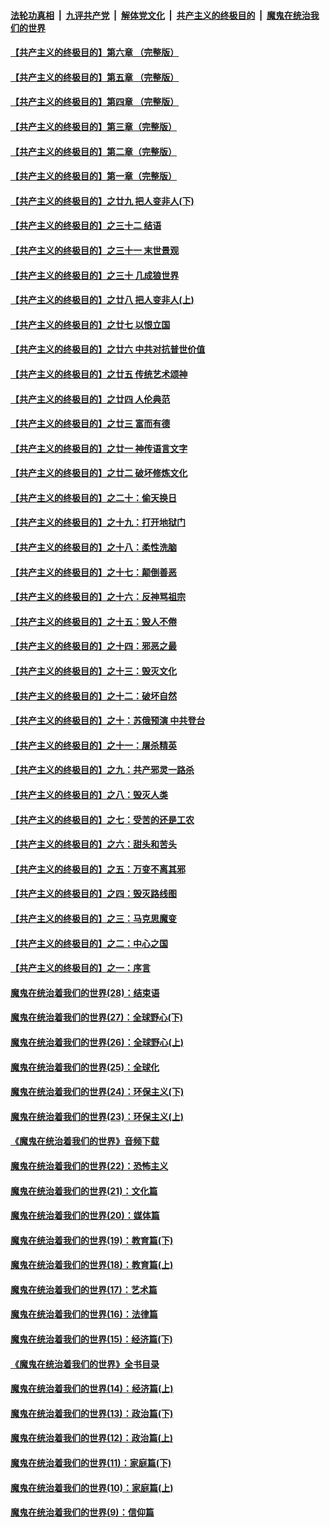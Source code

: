 

####  [法轮功真相](../../../../basic/blob/master/README.md?t=04061431) &nbsp;|&nbsp; [九评共产党](../../../../9ping.md/blob/master/README.md?t=04061431) &nbsp;|&nbsp; [解体党文化](../../../../jtdwh.md/blob/master/README.md?t=04061431)  &nbsp;|&nbsp; [共产主义的终极目的](../../../../gczydzjmd.md/blob/master/README.md?t=04061431) &nbsp;|&nbsp; [魔鬼在统治我们的世界](../../../../mgztzwmdsj.md/blob/master/README.md?t=04061431) 

#### [【共产主义的终极目的】第六章 （完整版）](../pages/nsc422/n11428913.md?t=04061431) 

#### [【共产主义的终极目的】第五章 （完整版）](../pages/nsc422/n11428912.md?t=04061431) 

#### [【共产主义的终极目的】第四章 （完整版）](../pages/nsc422/n11428907.md?t=04061431) 

#### [【共产主义的终极目的】第三章（完整版）](../pages/nsc422/n11428848.md?t=04061431) 

#### [【共产主义的终极目的】第二章（完整版）](../pages/nsc422/n11428831.md?t=04061431) 

#### [【共产主义的终极目的】第一章（完整版）](../pages/nsc422/n11417651.md?t=04061431) 

#### [【共产主义的终极目的】之廿九 把人变非人(下)](../pages/nsc422/n11344140.md?t=04061431) 

#### [【共产主义的终极目的】之三十二 结语](../pages/nsc422/n11360535.md?t=04061431) 

#### [【共产主义的终极目的】之三十一 末世景观](../pages/nsc422/n11351129.md?t=04061431) 

#### [【共产主义的终极目的】之三十 几成狼世界](../pages/nsc422/n11348280.md?t=04061431) 

#### [【共产主义的终极目的】之廿八 把人变非人(上)](../pages/nsc422/n11340492.md?t=04061431) 

#### [【共产主义的终极目的】之廿七 以恨立国](../pages/nsc422/n11336944.md?t=04061431) 

#### [【共产主义的终极目的】之廿六 中共对抗普世价值](../pages/nsc422/n11324785.md?t=04061431) 

#### [【共产主义的终极目的】之廿五 传统艺术颂神](../pages/nsc422/n11296396.md?t=04061431) 

#### [【共产主义的终极目的】之廿四 人伦典范](../pages/nsc422/n11296397.md?t=04061431) 

#### [【共产主义的终极目的】之廿三 富而有德](../pages/nsc422/n11283598.md?t=04061431) 

#### [【共产主义的终极目的】之廿一 神传语言文字](../pages/nsc422/n11263265.md?t=04061431) 

#### [【共产主义的终极目的】之廿二 破坏修炼文化](../pages/nsc422/n11245728.md?t=04061431) 

#### [【共产主义的终极目的】之二十：偷天换日](../pages/nsc422/n11238846.md?t=04061431) 

#### [【共产主义的终极目的】之十九：打开地狱门](../pages/nsc422/n11206376.md?t=04061431) 

#### [【共产主义的终极目的】之十八：柔性洗脑](../pages/nsc422/n11199994.md?t=04061431) 

#### [【共产主义的终极目的】之十七：颠倒善恶](../pages/nsc422/n11179782.md?t=04061431) 

#### [【共产主义的终极目的】之十六：反神骂祖宗](../pages/nsc422/n11166798.md?t=04061431) 

#### [【共产主义的终极目的】之十五：毁人不倦](../pages/nsc422/n11166792.md?t=04061431) 

#### [【共产主义的终极目的】之十四：邪恶之最](../pages/nsc422/n11150249.md?t=04061431) 

#### [【共产主义的终极目的】之十三：毁灭文化](../pages/nsc422/n11135227.md?t=04061431) 

#### [【共产主义的终极目的】之十二：破坏自然](../pages/nsc422/n11135214.md?t=04061431) 

#### [【共产主义的终极目的】之十：苏俄预演 中共登台](../pages/nsc422/n11118424.md?t=04061431) 

#### [【共产主义的终极目的】之十一：屠杀精英](../pages/nsc422/n11118442.md?t=04061431) 

#### [【共产主义的终极目的】之九：共产邪灵一路杀](../pages/nsc422/n11114139.md?t=04061431) 

#### [【共产主义的终极目的】之八：毁灭人类](../pages/nsc422/n11108503.md?t=04061431) 

#### [【共产主义的终极目的】之七：受苦的还是工农](../pages/nsc422/n11101809.md?t=04061431) 

#### [【共产主义的终极目的】之六：甜头和苦头](../pages/nsc422/n11096971.md?t=04061431) 

#### [【共产主义的终极目的】之五：万变不离其邪](../pages/nsc422/n11091285.md?t=04061431) 

#### [【共产主义的终极目的】之四：毁灭路线图](../pages/nsc422/n11086284.md?t=04061431) 

#### [【共产主义的终极目的】之三：马克思魔变](../pages/nsc422/n11061941.md?t=04061431) 

#### [【共产主义的终极目的】之二：中心之国](../pages/nsc422/n11047728.md?t=04061431) 

#### [【共产主义的终极目的】之一：序言](../pages/nsc422/n11086077.md?t=04061431) 

#### [魔鬼在统治着我们的世界(28)：结束语](../pages/nsc422/n10936246.md?t=04061431) 

#### [魔鬼在统治着我们的世界(27)：全球野心(下)](../pages/nsc422/n10928319.md?t=04061431) 

#### [魔鬼在统治着我们的世界(26)：全球野心(上)](../pages/nsc422/n10900318.md?t=04061431) 

#### [魔鬼在统治着我们的世界(25)：全球化](../pages/nsc422/n10788205.md?t=04061431) 

#### [魔鬼在统治着我们的世界(24)：环保主义(下)](../pages/nsc422/n10695307.md?t=04061431) 

#### [魔鬼在统治着我们的世界(23)：环保主义(上)](../pages/nsc422/n10688613.md?t=04061431) 

#### [《魔鬼在统治着我们的世界》音频下载](../pages/nsc422/n10635553.md?t=04061431) 

#### [魔鬼在统治着我们的世界(22)：恐怖主义](../pages/nsc422/n10614727.md?t=04061431) 

#### [魔鬼在统治着我们的世界(21)：文化篇](../pages/nsc422/n10597706.md?t=04061431) 

#### [魔鬼在统治着我们的世界(20)：媒体篇](../pages/nsc422/n10586579.md?t=04061431) 

#### [魔鬼在统治着我们的世界(19)：教育篇(下)](../pages/nsc422/n10564808.md?t=04061431) 

#### [魔鬼在统治着我们的世界(18)：教育篇(上)](../pages/nsc422/n10526970.md?t=04061431) 

#### [魔鬼在统治着我们的世界(17)：艺术篇](../pages/nsc422/n10499093.md?t=04061431) 

#### [魔鬼在统治着我们的世界(16)：法律篇](../pages/nsc422/n10485969.md?t=04061431) 

#### [魔鬼在统治着我们的世界(15)：经济篇(下)](../pages/nsc422/n10469975.md?t=04061431) 

#### [《魔鬼在统治着我们的世界》全书目录](../pages/nsc422/n10464261.md?t=04061431) 

#### [魔鬼在统治着我们的世界(14)：经济篇(上)](../pages/nsc422/n10457370.md?t=04061431) 

#### [魔鬼在统治着我们的世界(13)：政治篇(下)](../pages/nsc422/n10448270.md?t=04061431) 

#### [魔鬼在统治着我们的世界(12)：政治篇(上)](../pages/nsc422/n10444576.md?t=04061431) 

#### [魔鬼在统治着我们的世界(11)：家庭篇(下)](../pages/nsc422/n10440961.md?t=04061431) 

#### [魔鬼在统治着我们的世界(10)：家庭篇(上)](../pages/nsc422/n10435448.md?t=04061431) 

#### [魔鬼在统治着我们的世界(9)：信仰篇](../pages/nsc422/n10432159.md?t=04061431) 

